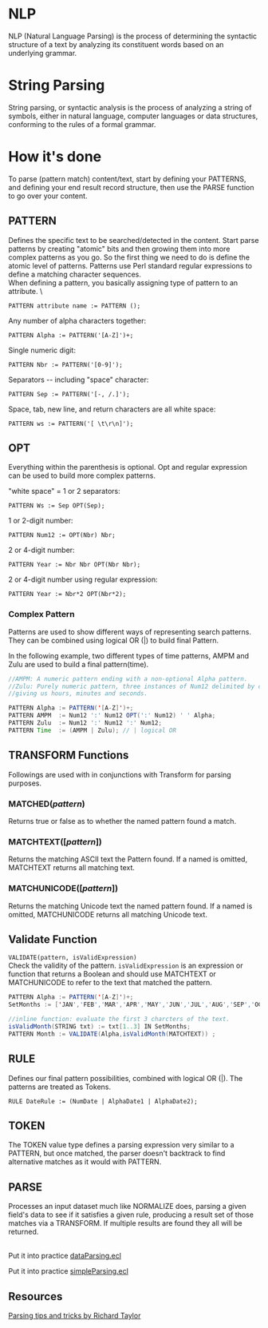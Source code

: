 # NLP

NLP (Natural Language Parsing) is the process of determining the syntactic structure of a text by analyzing its constituent words based on an underlying grammar.

# String Parsing

String parsing, or syntactic analysis is the process of analyzing a string of symbols, either in natural language, computer languages or data structures, conforming to the rules of a formal grammar.

# How it's done

To parse (pattern match) content/text, start by defining your PATTERNS, and defining your end result record structure, then use the PARSE function to go over your content.

## PATTERN

Defines the specific text to be searched/detected in the content. Start parse patterns by creating "atomic" bits and then growing them into more complex patterns as you go. So the first thing we need to do is define the atomic level of patterns. Patterns use Perl standard regular expressions to define a matching character sequences.\
When defining a pattern, you basically assigning type of pattern to an attribute. \

`PATTERN attribute name := PATTERN ();`

Any number of alpha characters together:

    PATTERN Alpha := PATTERN('[A-Z]')+;

Single numeric digit:

    PATTERN Nbr := PATTERN('[0-9]');

Separators -- including "space" character:

    PATTERN Sep := PATTERN('[-, /.]');

Space, tab, new line, and return characters are all white space:

    PATTERN ws := PATTERN('[ \t\r\n]');

## OPT

Everything within the parenthesis is optional. Opt and regular expression can be used to build more complex patterns.

"white space" = 1 or 2 separators:

    PATTERN Ws := Sep OPT(Sep);

1 or 2-digit number:

    PATTERN Num12 := OPT(Nbr) Nbr;

2 or 4-digit number:

    PATTERN Year := Nbr Nbr OPT(Nbr Nbr);

2 or 4-digit number using regular expression:

    PATTERN Year := Nbr*2 OPT(Nbr*2);

### Complex Pattern

Patterns are used to show different ways of representing search patterns. They can be combined using logical OR (|) to build final Pattern.

In the following example, two different types of time patterns, AMPM and Zulu are used to build a final pattern(time).

```java
//AMPM: A numeric pattern ending with a non-optional Alpha pattern.
//Zulu: Purely numeric pattern, three instances of Num12 delimited by colons,
//giving us hours, minutes and seconds.

PATTERN Alpha := PATTERN('[A-Z]')+;
PATTERN AMPM  := Num12 ':' Num12 OPT(':' Num12) ' ' Alpha;
PATTERN Zulu  := Num12 ':' Num12 ':' Num12;
PATTERN Time  := (AMPM | Zulu); // | logical OR
```

## TRANSFORM Functions

Followings are used with in conjunctions with Transform for parsing purposes.

### MATCHED(_pattern_)

Returns true or false as to whether the named pattern found a match.

### MATCHTEXT([*pattern*])

Returns the matching ASCII text the Pattern found. If a named is omitted, MATCHTEXT returns all matching text.

### MATCHUNICODE([*pattern*])

Returns the matching Unicode text the named pattern found. If a named is omitted, MATCHUNICODE returns all matching Unicode text.

## Validate Function

`VALIDATE(pattern, isValidExpression)`\
Check the validity of the pattern. `isValidExpression` is an expression or function that returns a Boolean and should use MATCHTEXT or MATCHUNICODE to refer to the text that matched the pattern.

```java
PATTERN Alpha := PATTERN('[A-Z]')+;
SetMonths := ['JAN','FEB','MAR','APR','MAY','JUN','JUL','AUG','SEP','OCT','NOV','DEC'];

//inline function: evaluate the first 3 charcters of the text.
isValidMonth(STRING txt) := txt[1..3] IN SetMonths;
PATTERN Month := VALIDATE(Alpha,isValidMonth(MATCHTEXT)) ;
```

## RULE

Defines our final pattern possibilities, combined with logical OR (|). The patterns are treated as Tokens.

    RULE DateRule := (NumDate | AlphaDate1 | AlphaDate2);

## TOKEN

The TOKEN value type defines a parsing expression very similar to a PATTERN, but once matched, the parser doesn't backtrack to find alternative matches as it would with PATTERN.

## PARSE

Processes an input dataset much like NORMALIZE does, parsing a given field's data to see if it satisfies a given rule, producing a result set of those matches via a TRANSFORM. If multiple results are found they all will be returned.

\
Put it into practice [dataParsing.ecl](https://ide.hpccsystems.com/workspaces/share/291d17d9-e5cb-4fac-83c2-ac5997c28a31)

Put it into practice [simpleParsing.ecl](https://ide.hpccsystems.com/workspaces/share/291d17d9-e5cb-4fac-83c2-ac5997c28a31)

## Resources

[Parsing tips and tricks by Richard Taylor](https://hpccsystems.com/blog/Tips_and_Tricks_for_ECL_Part2_PARSE)

